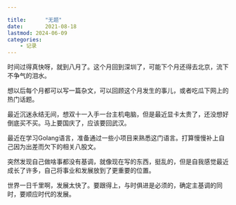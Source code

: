 ```yaml
---

title:      "无题"
date:       2021-08-18
lastmod: 2024-06-09
categories:      
    - 记录
---
```


时间过得真快呀，就到八月了。这个月回到深圳了，可能下个月还得去北京，流下不争气的泪水。

想以后每个月都可以写一篇杂文，可以回顾这个月发生的事儿，或者吃瓜下网上的热门话题。

最近沉迷永结无间，想双十一入手一台主机电脑，但是最近显卡太贵了，还没想好倒底买不买。马上要国庆了，应该要回武汉。

最近在学习Golang语言，准备通过一些小项目来熟悉这门语言。打算慢慢补上自己因为出差而欠下的相关八股文。

突然发现自己做啥事都没有基调，就像现在写的东西，挺乱的，但是自我感觉最近成长了许多，自己将事业和发展放到了更重要的位置。

世界一日千里啊，发展太快了。要跟得上，与时俱进是必须的，确定主基调的同时，要顺应时代的发展。